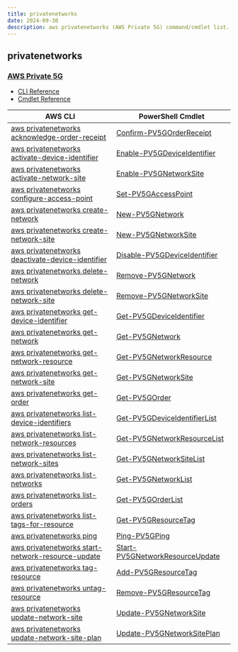 ```yaml
---
title: privatenetworks
date: 2024-09-30
description: aws privatenetworks (AWS Private 5G) command/cmdlet list.
---
```


## privatenetworks

### [AWS Private 5G](https://aws.amazon.com/private5g/)

* [CLI Reference](https://awscli.amazonaws.com/v2/documentation/api/latest/reference/privatenetworks/index.html)
* [Cmdlet Reference](https://docs.aws.amazon.com/powershell/latest/reference/items/Private5G_cmdlets.html)

|AWS CLI|PowerShell Cmdlet|
|----|----|
|[aws privatenetworks acknowledge-order-receipt](https://awscli.amazonaws.com/v2/documentation/api/latest/reference/privatenetworks/acknowledge-order-receipt.html)|[Confirm-PV5GOrderReceipt](https://docs.aws.amazon.com/powershell/latest/reference/items/Confirm-PV5GOrderReceipt.html)|
|[aws privatenetworks activate-device-identifier](https://awscli.amazonaws.com/v2/documentation/api/latest/reference/privatenetworks/activate-device-identifier.html)|[Enable-PV5GDeviceIdentifier](https://docs.aws.amazon.com/powershell/latest/reference/items/Enable-PV5GDeviceIdentifier.html)|
|[aws privatenetworks activate-network-site](https://awscli.amazonaws.com/v2/documentation/api/latest/reference/privatenetworks/activate-network-site.html)|[Enable-PV5GNetworkSite](https://docs.aws.amazon.com/powershell/latest/reference/items/Enable-PV5GNetworkSite.html)|
|[aws privatenetworks configure-access-point](https://awscli.amazonaws.com/v2/documentation/api/latest/reference/privatenetworks/configure-access-point.html)|[Set-PV5GAccessPoint](https://docs.aws.amazon.com/powershell/latest/reference/items/Set-PV5GAccessPoint.html)|
|[aws privatenetworks create-network](https://awscli.amazonaws.com/v2/documentation/api/latest/reference/privatenetworks/create-network.html)|[New-PV5GNetwork](https://docs.aws.amazon.com/powershell/latest/reference/items/New-PV5GNetwork.html)|
|[aws privatenetworks create-network-site](https://awscli.amazonaws.com/v2/documentation/api/latest/reference/privatenetworks/create-network-site.html)|[New-PV5GNetworkSite](https://docs.aws.amazon.com/powershell/latest/reference/items/New-PV5GNetworkSite.html)|
|[aws privatenetworks deactivate-device-identifier](https://awscli.amazonaws.com/v2/documentation/api/latest/reference/privatenetworks/deactivate-device-identifier.html)|[Disable-PV5GDeviceIdentifier](https://docs.aws.amazon.com/powershell/latest/reference/items/Disable-PV5GDeviceIdentifier.html)|
|[aws privatenetworks delete-network](https://awscli.amazonaws.com/v2/documentation/api/latest/reference/privatenetworks/delete-network.html)|[Remove-PV5GNetwork](https://docs.aws.amazon.com/powershell/latest/reference/items/Remove-PV5GNetwork.html)|
|[aws privatenetworks delete-network-site](https://awscli.amazonaws.com/v2/documentation/api/latest/reference/privatenetworks/delete-network-site.html)|[Remove-PV5GNetworkSite](https://docs.aws.amazon.com/powershell/latest/reference/items/Remove-PV5GNetworkSite.html)|
|[aws privatenetworks get-device-identifier](https://awscli.amazonaws.com/v2/documentation/api/latest/reference/privatenetworks/get-device-identifier.html)|[Get-PV5GDeviceIdentifier](https://docs.aws.amazon.com/powershell/latest/reference/items/Get-PV5GDeviceIdentifier.html)|
|[aws privatenetworks get-network](https://awscli.amazonaws.com/v2/documentation/api/latest/reference/privatenetworks/get-network.html)|[Get-PV5GNetwork](https://docs.aws.amazon.com/powershell/latest/reference/items/Get-PV5GNetwork.html)|
|[aws privatenetworks get-network-resource](https://awscli.amazonaws.com/v2/documentation/api/latest/reference/privatenetworks/get-network-resource.html)|[Get-PV5GNetworkResource](https://docs.aws.amazon.com/powershell/latest/reference/items/Get-PV5GNetworkResource.html)|
|[aws privatenetworks get-network-site](https://awscli.amazonaws.com/v2/documentation/api/latest/reference/privatenetworks/get-network-site.html)|[Get-PV5GNetworkSite](https://docs.aws.amazon.com/powershell/latest/reference/items/Get-PV5GNetworkSite.html)|
|[aws privatenetworks get-order](https://awscli.amazonaws.com/v2/documentation/api/latest/reference/privatenetworks/get-order.html)|[Get-PV5GOrder](https://docs.aws.amazon.com/powershell/latest/reference/items/Get-PV5GOrder.html)|
|[aws privatenetworks list-device-identifiers](https://awscli.amazonaws.com/v2/documentation/api/latest/reference/privatenetworks/list-device-identifiers.html)|[Get-PV5GDeviceIdentifierList](https://docs.aws.amazon.com/powershell/latest/reference/items/Get-PV5GDeviceIdentifierList.html)|
|[aws privatenetworks list-network-resources](https://awscli.amazonaws.com/v2/documentation/api/latest/reference/privatenetworks/list-network-resources.html)|[Get-PV5GNetworkResourceList](https://docs.aws.amazon.com/powershell/latest/reference/items/Get-PV5GNetworkResourceList.html)|
|[aws privatenetworks list-network-sites](https://awscli.amazonaws.com/v2/documentation/api/latest/reference/privatenetworks/list-network-sites.html)|[Get-PV5GNetworkSiteList](https://docs.aws.amazon.com/powershell/latest/reference/items/Get-PV5GNetworkSiteList.html)|
|[aws privatenetworks list-networks](https://awscli.amazonaws.com/v2/documentation/api/latest/reference/privatenetworks/list-networks.html)|[Get-PV5GNetworkList](https://docs.aws.amazon.com/powershell/latest/reference/items/Get-PV5GNetworkList.html)|
|[aws privatenetworks list-orders](https://awscli.amazonaws.com/v2/documentation/api/latest/reference/privatenetworks/list-orders.html)|[Get-PV5GOrderList](https://docs.aws.amazon.com/powershell/latest/reference/items/Get-PV5GOrderList.html)|
|[aws privatenetworks list-tags-for-resource](https://awscli.amazonaws.com/v2/documentation/api/latest/reference/privatenetworks/list-tags-for-resource.html)|[Get-PV5GResourceTag](https://docs.aws.amazon.com/powershell/latest/reference/items/Get-PV5GResourceTag.html)|
|[aws privatenetworks ping](https://awscli.amazonaws.com/v2/documentation/api/latest/reference/privatenetworks/ping.html)|[Ping-PV5GPing](https://docs.aws.amazon.com/powershell/latest/reference/items/Ping-PV5GPing.html)|
|[aws privatenetworks start-network-resource-update](https://awscli.amazonaws.com/v2/documentation/api/latest/reference/privatenetworks/start-network-resource-update.html)|[Start-PV5GNetworkResourceUpdate](https://docs.aws.amazon.com/powershell/latest/reference/items/Start-PV5GNetworkResourceUpdate.html)|
|[aws privatenetworks tag-resource](https://awscli.amazonaws.com/v2/documentation/api/latest/reference/privatenetworks/tag-resource.html)|[Add-PV5GResourceTag](https://docs.aws.amazon.com/powershell/latest/reference/items/Add-PV5GResourceTag.html)|
|[aws privatenetworks untag-resource](https://awscli.amazonaws.com/v2/documentation/api/latest/reference/privatenetworks/untag-resource.html)|[Remove-PV5GResourceTag](https://docs.aws.amazon.com/powershell/latest/reference/items/Remove-PV5GResourceTag.html)|
|[aws privatenetworks update-network-site](https://awscli.amazonaws.com/v2/documentation/api/latest/reference/privatenetworks/update-network-site.html)|[Update-PV5GNetworkSite](https://docs.aws.amazon.com/powershell/latest/reference/items/Update-PV5GNetworkSite.html)|
|[aws privatenetworks update-network-site-plan](https://awscli.amazonaws.com/v2/documentation/api/latest/reference/privatenetworks/update-network-site-plan.html)|[Update-PV5GNetworkSitePlan](https://docs.aws.amazon.com/powershell/latest/reference/items/Update-PV5GNetworkSitePlan.html)|

